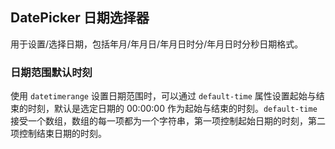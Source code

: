 <div class="demo-header">
<p class="overviewicon">
  <span class="wapi-form-datepicker"/>
</p>

## DatePicker 日期选择器

<nova-uxlink widget-name="DatePicker"></nova-uxlink>

用于设置/选择日期，包括年月/年月日/年月日时分/年月日时分秒日期格式。
</div>

### 日期范围默认时刻

使用 `datetimerange` 设置日期范围时，可以通过 `default-time` 属性设置起始与结束的时刻，默认是选定日期的 00:00:00 作为起始与结束的时刻。`default-time` 接受一个数组，数组的每一项都为一个字符串，第一项控制起始日期的时刻，第二项控制结束日期的时刻。

<nova-demo-view link="date-picker/default-time-of-range.vue"></nova-demo-view>

<br>

